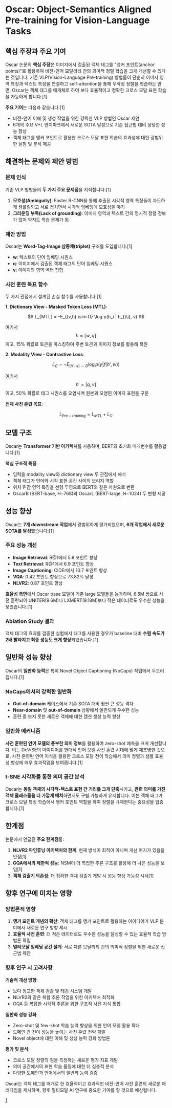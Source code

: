 # Oscar: Object-Semantics Aligned Pre-training for Vision-Language Tasks

## 핵심 주장과 주요 기여

Oscar 논문의 **핵심 주장**은 이미지에서 검출된 객체 태그를 "앵커 포인트(anchor points)"로 활용하여 비전-언어 모달리티 간의 의미적 정렬 학습을 크게 개선할 수 있다는 것입니다. 기존 VLP(Vision-Language Pre-training) 방법들이 단순히 이미지 영역 특징과 텍스트 특징을 연결하고 self-attention을 통해 무작정 정렬을 학습하는 반면, Oscar는 객체 태그를 매개체로 하여 보다 효율적이고 정확한 크로스 모달 표현 학습을 가능하게 합니다.[1]

**주요 기여**는 다음과 같습니다:[1]
- 비전-언어 이해 및 생성 작업을 위한 강력한 VLP 방법인 Oscar 제안
- 6개의 주요 V+L 벤치마크에서 새로운 SOTA 달성으로 기존 접근법 대비 상당한 성능 향상
- 객체 태그를 앵커 포인트로 활용한 크로스 모달 표현 학습의 효과성에 대한 광범위한 실험 및 분석 제공

## 해결하는 문제와 제안 방법

### 문제 인식

기존 VLP 방법들의 **두 가지 주요 문제점**을 지적합니다:[1]

1. **모호성(Ambiguity)**: Faster R-CNN을 통해 추출된 시각적 영역 특징들이 과도하게 샘플링되고 서로 겹치면서 시각적 임베딩에 모호성을 야기
2. **그라운딩 부족(Lack of grounding)**: 이미지 영역과 텍스트 간의 명시적 정렬 정보가 없어 약지도 학습 문제가 됨

### 제안 방법

Oscar는 **Word-Tag-Image 삼중체(triplet)** 구조를 도입합니다:[1]
- **w**: 텍스트의 단어 임베딩 시퀀스  
- **q**: 이미지에서 검출된 객체 태그의 단어 임베딩 시퀀스
- **v**: 이미지의 영역 벡터 집합

### 사전 훈련 목표 함수

두 가지 관점에서 설계된 손실 함수를 사용합니다:[1]

**1. Dictionary View - Masked Token Loss (MTL)**:

$$ L_{MTL} = -E_{(v,h) \sim D} \log p(h_i | h_{\\i}, v) $$

여기서 $$h = [w, q]$$이고, 15% 확률로 토큰을 마스킹하여 주변 토큰과 이미지 정보를 활용해 복원

**2. Modality View - Contrastive Loss**:

$$ L_C = -E_{(h',w) \sim D} \log p(y | f(h', w)) $$

여기서 $$h' = [q, v]$$이고, 50% 확률로 태그 시퀀스를 오염시켜 원본과 오염된 이미지 표현을 구분

**전체 사전 훈련 목표**:

$$ L_{Pre-training} = L_{MTL} + L_C $$

## 모델 구조

Oscar는 **Transformer 기반 아키텍처**를 사용하며, BERT의 초기화 매개변수를 활용합니다.[1]

**핵심 구조적 특징**:
- 입력을 modality view와 dictionary view 두 관점에서 해석
- 객체 태그가 언어와 시각 표현 공간 사이의 브리지 역할
- 위치 민감 영역 특징을 선형 투영으로 BERT와 같은 차원으로 변환
- OscarB (BERT-base, H=768)와 OscarL (BERT-large, H=1024) 두 변형 제공

## 성능 향상

Oscar는 **7개 downstream 작업**에서 광범위하게 평가되었으며, **6개 작업에서 새로운 SOTA를 달성**했습니다:[1]

### 주요 성능 개선
- **Image Retrieval**: R@1에서 5.8 포인트 향상
- **Text Retrieval**: R@1에서 6.9 포인트 향상  
- **Image Captioning**: CIDEr에서 10.7 포인트 향상
- **VQA**: 0.42 포인트 향상으로 73.82% 달성
- **NLVR2**: 0.87 포인트 향상

**효율성 측면**에서 Oscar base 모델이 기존 large 모델들을 능가하며, 6.5M 쌍으로 사전 훈련되어 UNITER(9.6M)나 LXMERT(9.18M)보다 적은 데이터로도 우수한 성능을 보였습니다.[1]

### Ablation Study 결과
객체 태그의 효과를 검증한 실험에서 태그를 사용한 경우가 baseline 대비 **수렴 속도가 2배 빨라지고 최종 성능도 크게 향상**되었습니다.[1]

## 일반화 성능 향상

Oscar의 **일반화 능력**은 특히 Novel Object Captioning (NoCaps) 작업에서 두드러집니다.[1]

### NoCaps에서의 강력한 일반화
- **Out-of-domain** 케이스에서 기존 SOTA 대비 훨씬 큰 성능 격차
- **Near-domain** 및 **out-of-domain** 상황에서 일관되게 우수한 성능
- 훈련 중 보지 못한 새로운 객체에 대한 캡션 생성 능력 향상

### 일반화 메커니즘
**사전 훈련된 언어 모델의 풍부한 의미 정보**를 활용하여 zero-shot 예측을 크게 개선합니다. 이는 DeViSE의 아이디어를 현대적 언어 모델 사전 훈련 시대에 맞게 재조명한 것으로, 사전 훈련된 언어 지식을 활용한 크로스 모달 전이 학습에서 의미 정렬과 샘플 효율성 향상에 매우 효과적임을 보여줍니다.[1]

### t-SNE 시각화를 통한 의미 공간 분석
Oscar는 **동일 객체의 시각적-텍스트 표현 간 거리를 크게 단축**시키고, **관련 의미를 가진 객체 클래스들을 더 가깝게 배치**하면서도 구별 가능하게 유지합니다. 이는 객체 태그가 크로스 모달 특징 학습에서 앵커 포인트 역할을 하여 정렬을 규제한다는 중요성을 입증합니다.[1]

## 한계점

논문에서 언급된 **주요 한계점**들:

1. **NLVR2 파인튜닝 아키텍처의 한계**: 현재 방식이 최적이 아니며 개선 여지가 있음을 인정[1]
2. **GQA에서의 제한적 성능**: NSM이 더 복잡한 추론 구조를 활용해 더 나은 성능을 보임[1]
3. **객체 검출기 의존성**: 더 정확한 객체 검출기 개발 시 성능 향상 가능성 시사[1]

## 향후 연구에 미치는 영향

### 방법론적 영향
1. **앵커 포인트 개념의 확산**: 객체 태그를 앵커 포인트로 활용하는 아이디어가 VLP 분야에서 새로운 연구 방향 제시
2. **효율적 사전 훈련**: 더 적은 데이터로도 우수한 성능을 달성할 수 있는 효율적 학습 방법론 확립
3. **멀티모달 임베딩 공간 설계**: 서로 다른 모달리티 간의 의미적 정렬을 위한 새로운 접근법 제안

### 향후 연구 시 고려사항

**기술적 개선 방향**:
- 보다 정교한 객체 검출 및 태깅 시스템 개발
- NLVR2와 같은 복합 추론 작업을 위한 아키텍처 최적화
- GQA 등 복잡한 시각적 추론을 위한 구조적 사전 지식 통합

**일반화 성능 강화**:  
- Zero-shot 및 few-shot 학습 능력 향상을 위한 언어 모델 활용 확대
- 도메인 간 전이 성능을 높이는 사전 훈련 전략 개발
- Novel object에 대한 이해 및 생성 능력 강화 방법론

**평가 및 분석**:
- 크로스 모달 정렬의 질을 측정하는 새로운 평가 지표 개발  
- 의미 공간에서의 표현 학습 품질에 대한 더 심층적 분석
- 다양한 도메인과 언어에서의 일반화 능력 검증

Oscar는 객체 태그를 매개로 한 효율적이고 효과적인 비전-언어 사전 훈련의 새로운 패러다임을 제시하며, 향후 멀티모달 AI 연구에 중요한 기여를 할 것으로 예상됩니다.

[1](https://ppl-ai-file-upload.s3.amazonaws.com/web/direct-files/attachments/22370781/7fe11e9f-e010-4726-9356-a9368602b712/2004.06165v5.pdf)
